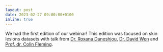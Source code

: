 ```yaml
---
layout: post
date: 2023-02-27 09:00:00+0100
inline: true
---
```


We had the first edition of our webinar! This edition was focused on skin lesions datasets with talk from [Dr. Roxana Daneshjou](https://www.youtube.com/watch?v=zLxYUtToXGg), [Dr. David Wen](https://www.youtube.com/watch?v=E4inBrMLVog) and [Prof. dr. Colin Fleming](https://www.youtube.com/watch?v=MlBxlL5WUuU).
